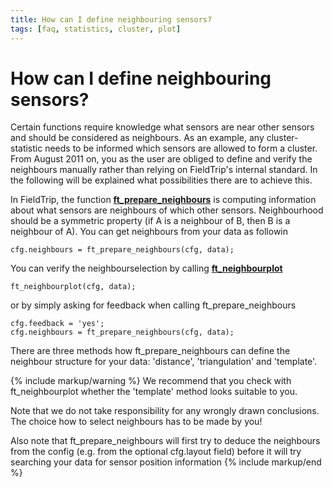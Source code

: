 ```yaml
---
title: How can I define neighbouring sensors?
tags: [faq, statistics, cluster, plot]
---
```


# How can I define neighbouring sensors?

Certain functions require knowledge what sensors are near other sensors and should be considered as neighbours. As an example, any cluster-statistic needs to be informed which sensors are allowed to form a cluster. From August 2011 on, you as the user are obliged to define and verify the neighbours manually rather than relying on FieldTrip's internal standard. In the following will be explained what possibilities there are to achieve this.

In FieldTrip, the function **[ft_prepare_neighbours](/reference/ft_prepare_neighbours)** is computing information about what sensors are neighbours of which other sensors. Neighbourhood should be a symmetric property (if A is a neighbour of B, then B is a neighbour of A). You can get neighbours from your data as followin

    cfg.neighbours = ft_prepare_neighbours(cfg, data);

You can verify the neighbourselection by calling **[ft_neighbourplot](/reference/ft_neighbourplot)**

    ft_neighbourplot(cfg, data);

or by simply asking for feedback when calling ft_prepare_neighbours

    cfg.feedback = 'yes';
    cfg.neighbours = ft_prepare_neighbours(cfg, data);

There are three methods how ft_prepare_neighbours can define the neighbour structure for your data: 'distance', 'triangulation' and 'template'.

{% include markup/warning %}
We recommend that you check with ft_neighbourplot whether the 'template' method looks suitable to you.

Note that we do not take responsibility for any wrongly drawn conclusions. The choice how to select neighbours has to be made by you!

Also note that ft_prepare_neighbours will first try to deduce the neighbours from the config (e.g. from the optional cfg.layout field) before it will try searching your data for sensor position information
{% include markup/end %}
